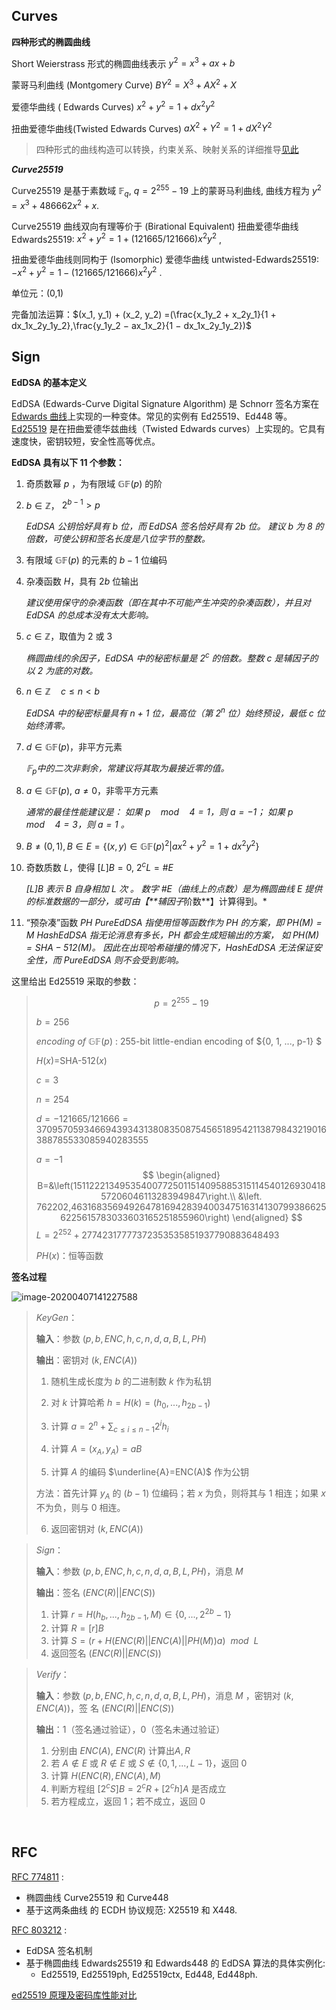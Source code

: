 ## Curves

**四种形式的椭圆曲线**

Short Weierstrass 形式的椭圆曲线表⽰ $y^2 = x^3 + ax + b$

蒙哥马利曲线 (Montgomery Curve) $BY^ 2 = X^3 +AX^2 +X$ 

爱德华曲线 ( Edwards Curves)  $x^2 +y^2 = 1+dx^2y^2$

扭曲爱德华曲线(Twisted Edwards Curves) $aX^2 +Y^ 2 = 1+dX^2Y ^2$ 

> 四种形式的曲线构造可以转换，约束关系、映射关系的详细推导[见此](https://github.com/longcpp/CryptoInAction/blob/master/intro-ed25519/190805-intro-ed25519-curves.pdf)

***Curve25519***

Curve25519 是基于素数域 $\mathbb{F}_q$, $q = 2^{255} − 19$ 上的蒙哥马利曲线, 曲线⽅程为 $y^2 = x^3 + 486662x^2 + x$. 

Curve25519 曲线双向有理等价于 (Birational Equivalent) 扭曲爱德华曲线  Edwards25519: $x^2 + y^2 = 1 + (121665/121666)x^2y^2$ , 

扭曲爱德华曲线则同构于 (Isomorphic) 爱德华曲线 untwisted-Edwards25519: $−x^2 + y^2 = 1 − (121665/121666)x^2y^2$ .



单位元：(0,1)

完备加法运算：$(x_1, y_1) + (x_2, y_2) =(\frac{x_1y_2 + x_2y_1}{1 + dx_1x_2y_1y_2},\frac{y_1y_2 − ax_1x_2}{1 − dx_1x_2y_1y_2})$

## Sign

**EdDSA 的基本定义**

EdDSA (Edwards-Curve Digital Signature Algorithm) 是 Schnorr 签名方案在 [Edwards 曲线](https://en.wikipedia.org/wiki/Edwards_curve)上实现的一种变体。常见的实例有 Ed25519、Ed448 等。[Ed25519](https://ed25519.cr.yp.to/) 是在扭曲爱德华兹曲线（Twisted Edwards curves）上实现的。它具有速度快，密钥较短，安全性高等优点。 

**EdDSA 具有以下 11 个参数：**

1. 奇质数幂 $p$ ，为有限域 $\mathbb{GF}(p)$ 的阶

2. $b\in\mathbb{Z}$， $2 ^{b-1}> p$

   *EdDSA 公钥恰好具有 $b$ 位，而 EdDSA 签名恰好具有 $2b$ 位。*
   *建议 $b$ 为 8 的倍数，可使公钥和签名长度是八位字节的整数。*

3. 有限域 $\mathbb{GF}(p)$ 的元素的 $b-1$ 位编码

4. 杂凑函数 $H$，具有 $2b$ 位输出

   *建议使用保守的杂凑函数（即在其中不可能产生冲突的杂凑函数），并且对 EdDSA 的总成本没有太大影响。*

5. $c\in \mathbb{Z}$，取值为 2 或 3

   *椭圆曲线的余因子，EdDSA 中的秘密标量是 $2 ^ c$ 的倍数。整数 c 是辅因子的以 2 为底的对数。*

6. $n\in\mathbb{Z}\quad c \le n <b$

   *EdDSA 中的秘密标量具有 n + 1 位，最高位（第 $2 ^ n$ 位）始终预设，最低 c 位始终清零。*

7. $d\in\mathbb{GF}(p)$，非平方元素

   *$\mathbb{F}_p$中的二次非剩余，常建议将其取为最接近零的值。*

8. $a\in\mathbb{GF}(p),\ a\ne0$，非零平方元素

   *通常的最佳性能建议是：*
   *如果 $p\quad mod\quad 4 = 1$，则 $a = -1$；*
   *如果 $p\quad mod\quad 4 = 3$，则 $a = 1$ 。*

9. $B\ne(0,1), B \in E =\{(x,y)\in\mathbb{GF}(p)^2|ax^2 + y ^ 2 = 1 + dx ^ 2  y ^ 2\}$

10. 奇数质数 $L$，使得 $[L]B = 0,\ 2 ^ c L = \#E$

    *$[L]B$ 表示 $B$ 自身相加 $L$ 次 。*
    *数字 $\#E$（曲线上的点数）是为椭圆曲线 E 提供的标准数据的一部分，或可由【**辅因子*阶数**】计算得到。*

11. “预杂凑”函数 $PH$
    *PureEdDSA 指使用恒等函数作为 $PH$ 的方案，即 $PH(M)=M$*
    *HashEdDSA 指无论消息有多长，$PH$ 都会生成短输出的方案，*
    *如 $PH(M)= SHA-512(M)$。*
    *因此在出现哈希碰撞的情况下，HashEdDSA 无法保证安全性，而 PureEdDSA 则不会受到影响。*

这里给出 Ed25519 采取的参数：

> $$p=2^{255} - 19$$
>
> $b=256$                                                  
>
> $encoding\ of\ \mathbb{GF}(p)$ : 255-bit little-endian encoding of $\{0, 1, ..., p-1\} $
>
> $H(x)=$SHA-512$(x)$            
>
> $c=3$    
>
> $n=254$                                                   
>
> $d =-121665/121666 = 37095705934669439343138083508754565189542113879843219016388785533085940283555$
>
> $a=-1$           
> $$
> \begin{aligned}
> B=&\left(15112221349535400772501151409588531511454012693041857206046113283949847\right.\\
> &\left. 762202,46316835694926478169428394003475163141307993866256225615783033603165251855960\right)
> \end{aligned}
> $$
> $L=2^{252}+27742317777372353535851937790883648493$
>
> $PH(x)$：恒等函数  

**签名过程**

![image-20200407141227588](C:\Users\Maellys\AppData\Roaming\Typora\typora-user-images\image-20200407141227588.png)

> $KeyGen$：
>
> **输入**：参数 $(p,b,ENC,h,c,n,d,a,B,L,PH)$
>
> **输出**：密钥对 $(k,ENC(A))$
>
> 1. 随机生成长度为 $b$ 的二进制数 $k$ 作为私钥 
>
> 2. 对 $k$ 计算哈希 $h=H(k) = (h_0, . . . , h_{2b−1})$ 
>
> 3. 计算 $a = 2^n+ \sum_{c≤i≤n-1} 2^ih_i$ 
>
> 4. 计算 $A =(x_A,y_A)= aB$
>
> 5. 计算 $A$ 的编码 $\underline{A}=ENC(A)$ 作为公钥
>
> 方法：首先计算 $y_A$ 的 $(b-1)$ 位编码；若 $x$ 为负，则将其与 1 相连；如果 $x$ 不为负，则与 0 相连。
>
> 6. 返回密钥对 $(k,ENC(A))$

> $Sign$：
>
> **输入**：参数 $(p,b,ENC,h,c,n,d,a,B,L,PH)$，消息 $M$
>
> **输出**：签名 $(ENC(R)||ENC(S))$
>
> 1. 计算 $r = H(h_b, . . . , h_{2b−1}, M) ∈ \{0, . . . , 2^{2b} − 1\}$ 
> 2. 计算 $R = [r]B$ 
> 3. 计算 $S = (r + H(ENC(R)||ENC(A)||PH(M))a) \ \ mod\ \  L$
> 4. 返回签名 $(ENC(R) ||ENC(S))$ 

> $Verify$：
>
> **输入**：参数 $(p,b,ENC,h,c,n,d,a,B,L,PH)$，消息 $M$ ，密钥对 $(k,ENC(A))$，签 名 $(ENC(R) ||ENC(S))$ 
>
> **输出**：1（签名通过验证），0（签名未通过验证）
>
> 1. 分别由 $ENC(A),\ ENC(R)$ 计算出$A,R$
> 2. 若 $A\notin E$ 或$\ R\notin E$ 或 $S\notin \{0,1,...,L-1\}$，返回 0
> 3. 计算 $H(ENC(R),ENC(A),M)$
> 4. 判断方程组 $[2^cS]B=2^cR+[2^ch]A$ 是否成立
> 5. 若方程成立，返回 1；若不成立，返回 0


​                     

## RFC

[RFC 774811](https://tools.ietf.org/html/rfc7748) : 

* 椭圆曲线 Curve25519 和 Curve448
* 基于这两条曲线 的 ECDH 协议规范: X25519 和 X448. 

[RFC 803212](https://tools.ietf.org/html/rfc8032) :

* EdDSA 签名机制
* 基于椭圆曲线 Edwards25519 和 Edwards448 的 EdDSA 算法的具体实例化: 
  * Ed25519, Ed25519ph, Ed25519ctx, Ed448, Ed448ph. 

[ed25519 原理及密码库性能对比](https://github.com/longcpp/CryptoInAction/blob/master/intro-ed25519/190930-ed25519-theory-speed.pdf) 